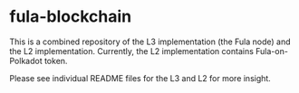 # fula-blockchain
This is a combined repository of the L3 implementation (the Fula node) and the L2 implementation. Currently,
the L2 implementation contains Fula-on-Polkadot token.

Please see individual README files for the L3 and L2 for more insight.
